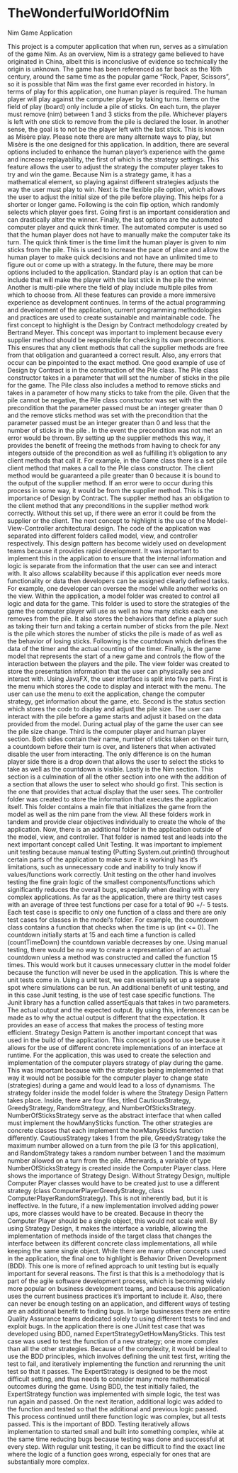 # TheWonderfulWorldOfNim
Nim Game Application

This project is a computer application that when run, serves as a simulation of the game Nim.  As an overview, Nim is a strategy game believed to have originated in China, albeit this is inconclusive of evidence so technically the origin is unknown. The game has been referenced as far back as the 16th century, around the same time as the popular game “Rock, Paper, Scissors”, so it is possible that Nim was the first game ever recorded in history.
In terms of play for this application, one human player is required. The human player will play against the computer player by taking turns. Items on the field of play (board) only include a pile of sticks. On each turn, the player must remove (nim) between 1 and 3 sticks from the pile. Whichever players is left with one stick to remove from the pile is declared the loser. In another sense, the goal is to not be the player left with the last stick. This is known as Misère play. Please note there are many alternate ways to play, but Misère is the one designed for this application.
    In addition, there are several options included to enhance the human player’s experience with the game and increase replayability, the first of which is the strategy settings. This feature allows the user to adjust the strategy the computer player takes to try and win the game. Because Nim is a strategy game, it has a mathematical element, so playing against different strategies adjusts the way the user must play to win. Next is the flexible pile option, which allows the user to adjust the initial size of the pile before playing. This helps for a shorter or longer game. Following is the coin flip option, which randomly selects which player goes first. Going first is an important consideration and can drastically alter the winner. Finally, the last options are the automated computer player and quick think timer. The automated computer is used so that the human player does not have to manually make the computer take its turn. The quick think timer is the time limit the human player is given to nim sticks from the pile. This is used to increase the pace of place and allow the human player to make quick decisions and not have an unlimited time to figure out or come up with a strategy.
    In the future, there may be more options included to the application. Standard play is an option that can be include that will make the player with the last stick in the pile the winner. Another is multi-pile where the field of play include multiple piles from which to choose from. All these features can provide a more immersive experience as development continues.
    In terms of the actual programming and development of the application, current programming methodologies and practices are used to create sustainable and maintainable code. The first concept to highlight is the Design by Contract methodology created by Bertrand Meyer. This concept was important to implement because every supplier method should be responsible for checking its own preconditions. This ensures that any client methods that call the supplier methods are free from that obligation and guaranteed a correct result. Also, any errors that occur can be pinpointed to the exact method. 
    One good example of use of Design by Contract is in the construction of the Pile class. The Pile class constructor takes in a parameter that will set the number of sticks in the pile for the game. The Pile class also includes a method to remove sticks and takes in a parameter of how many sticks to take from the pile. Given that the pile cannot be negative, the Pile class constructor was set with the precondition that the parameter passed must be an integer greater than 0 and the remove sticks method was set with the precondition that the parameter passed must be an integer greater than 0 and less that the number of sticks in the pile . In the event the precondition was not met an error would be thrown. 
    By setting up the supplier methods this way, it provides the benefit of freeing the methods from having to check for any integers outside of the precondition as well as fulfilling it’s obligation to any client methods that call it. For example, in the Game class there is a set pile client method that makes a call to the Pile class constructor. The client method would be guaranteed a pile greater than 0 because it is bound to the output of the supplier method. If an error were to occur during this process in some way, it would be from the supplier method. This is the importance of Design by Contract. The supplier method has an obligation to the client method that any preconditions in the supplier method work correctly. Without this set up, if there were an error it could be from the supplier or the client. 
The next concept to highlight is the use of the Model-View-Controller architectural design. The code of the application was separated into different folders called model, view, and controller respectively. This design pattern has become widely used on development teams because it provides rapid development. It was important to implement this in the application to ensure that the internal information and logic is separate from the information that the user can see and interact with. It also allows scalability because if this application ever needs more functionality or data then developers can be assigned clearly defined tasks. For example, one developer can oversee the model while another works on the view.
    Within the application, a model folder was created to control all logic and data for the game. This folder is used to store the strategies of the game the computer player will use as well as how many sticks each one removes from the pile. It also stores the behaviors that define a player such as taking their turn and taking a certain number of sticks from the pile. Next is the pile which stores the number of sticks the pile is made of as well as the behavior of losing sticks. Following is the countdown which defines the data of the timer and the actual counting of the timer. Finally, is the game model that represents the start of a new game and controls the flow of the interaction between the players and the pile.
    The view folder was created to store the presentation information that the user can physically see and interact with. Using JavaFX, the user interface is split into five parts. First is the menu which stores the code to display and interact with the menu. The user can use the menu to exit the application, change the computer strategy, get information about the game, etc. Second is the status section which stores the code to display and adjust the pile size. The user can interact with the pile before a game starts and adjust it based on the data provided from the model. During actual play of the game the user can see the pile size change. Third is the computer player and human player section. Both sides contain their name, number of sticks taken on their turn, a countdown before their turn is over, and listeners that when activated disable the user from interacting. The only difference is on the human player side there is a drop down that allows the user to select the sticks to take as well as the countdown is visible. Lastly is the Nim section. This section is a culmination of all the other section into one with the addition of a section that allows the user to select who should go first. This section is the one that provides that actual display that the user sees.
    The controller folder was created to store the information that executes the application itself. This folder contains a main file that initializes the game from the model as well as the nim pane from the view. All these folders work in tandem and provide clear objectives individually to create the whole of the application.
Now, there is an additional folder in the application outside of the model, view, and controller. That folder is named test and leads into the next important concept called Unit Testing. It was important to implement unit testing because manual testing (Putting System.out.println() throughout certain parts of the application to make sure it is working) has it’s limitations, such as unnecessary code and inability to truly know if values/functions work correctly. Unit testing on the other hand involves testing the fine grain logic of the smallest components/functions which significantly reduces the overall bugs, especially when dealing with very complex applications.
As far as the application, there are thirty test cases with an average of three test functions per case for a total of 90 +/- 5 tests. Each test case is specific to only one function of a class and there are only test cases for classes in the model’s folder. For example, the countdown class contains a function that checks when the time is up (int <= 0). The countdown initially starts at 15 and each time a function is called (countTimeDown) the countdown variable decreases by one. Using manual testing, there would be no way to create a representation of an actual countdown unless a method was constructed and called the function 15 times. This would work but it causes unnecessary clutter in the model folder because the function will never be used in the application. 
This is where the unit tests come in. Using a unit test, we can essentially set up a separate spot where simulations can be run. An additional benefit of unit testing, and in this case Junit testing, is the use of test case specific functions. The Junit library has a function called assertEquals that takes in two parameters. The actual output and the expected output. By using this, inferences can be made as to why the actual output is different that the expectation. It provides an ease of access that makes the process of testing more efficient.
    Strategy Design Pattern is another important concept that was used in the build of the application. This concept is good to use because it allows for the use of different concrete implementations of an interface at runtime. For the application, this was used to create the selection and implementation of the computer players strategy of play during the game. This was important because with the strategies being implemented in that way it would not be possible for the computer player to change state (strategies) during a game and would lead to a loss of dynamisms. 
    The strategy folder inside the model folder is where the Strategy Design Pattern takes place. Inside, there are four files, titled CautiousStrategy, GreedyStrategy, RandomStrategy, and NumberOfSticksStrategy. NumberOfSticksStrategy serve as the abstract interface that when called must implement the howManySticks function. The other strategies are concrete classes that each implement the howManySticks function differently. CautiousStrategy takes 1 from the pile, GreedyStrategy take the maximum number allowed on a turn from the pile (3 for this application), and RandomStrategy takes a random number between 1 and the maximum number allowed on a turn from the pile.
Afterwards, a variable of type NumberOfSticksStrategy is created inside the Computer Player class. Here shows the importance of Strategy Design. Without Strategy Design, multiple Computer Player classes would have to be created just to use a different strategy (class ComputerPlayerGreedyStrategy, class ComputerPlayerRandomStrategy). This is not inherently bad, but it is ineffective. In the future, if a new implementation involved adding power ups, more classes would have to be created. Because in theory the Computer Player should be a single object, this would not scale well. By using Strategy Design, it makes the interface a variable, allowing the implementation of methods inside of the target class that changes the interface between its different concrete class implementations, all while keeping the same single object.
While there are many other concepts used in the application, the final one to highlight is Behavior Driven Development (BDD). This one is more of refined approach to unit testing but is equally important for several reasons. The first is that this is a methodology that is part of the agile software development process, which is becoming widely more popular on business development teams, and because this application uses the current business practices it’s important to include it. Also, there can never be enough testing on an application, and different ways of testing are an additional benefit to finding bugs. In large businesses there are entire Quality Assurance teams dedicated solely to using different tests to find and exploit bugs.
    In the application there is one JUnit test case that was developed using BDD, named ExpertStrategyGetHowManySticks. This test case was used to test the function of a new strategy; one more complex than all the other strategies. Because of the complexity, it would be ideal to use the BDD principles, which involves defining the unit test first, writing the test to fail, and iteratively implementing the function and rerunning the unit test so that it passes. The ExpertStrategy is designed to be the most difficult setting, and thus needs to consider many more mathematical outcomes during the game. 
    Using BDD, the test initially failed, the ExpertStrategy function was implemented with simple logic, the test was run again and passed. On the next iteration, additional logic was added to the function and tested so that the additional and previous logic passed. This process continued until there function logic was complex, but all tests passed. This is the important of BDD. Testing iteratively allows implementation to started small and built into something complex, while at the same time reducing bugs because testing was done and successful at every step. With regular unit testing, it can be difficult to find the exact line where the logic of a function goes wrong, especially for ones that are substantially more complex.


